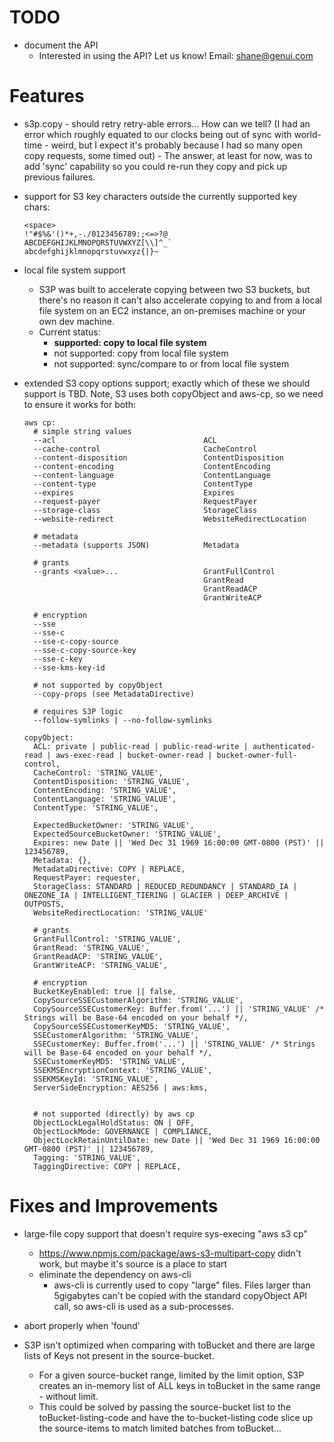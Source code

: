 # TODO

- document the API
  - Interested in using the API? Let us know! Email: shane@genui.com

# Features
- s3p.copy - should retry retry-able errors... How can we tell? (I had an error which roughly equated to our clocks being out of sync with world-time - weird, but I expect it's probably because I had so many open copy requests, some timed out) - The answer, at least for now, was to add 'sync' capability so you could re-run they copy and pick up previous failures.
- support for S3 key characters outside the currently supported key chars:
    ```
    <space>
    !"#$%&'()*+,-./0123456789:;<=>?@
    ABCDEFGHIJKLMNOPQRSTUVWXYZ[\\]^_`
    abcdefghijklmnopqrstuvwxyz{|}~
    ```
- local file system support
  - S3P was built to accelerate copying between two S3 buckets, but there's no reason it can't also accelerate copying to and from a local file system on an EC2 instance, an on-premises machine or your own dev machine.
  - Current status:
    - **supported: copy to local file system**
    - not supported: copy from local file system
    - not supported: sync/compare to or from local file system

- extended S3 copy options support; exactly which of these we should support is TBD. Note, S3 uses both copyObject and aws-cp, so we need to ensure it works for both:
    ```
    aws cp:
      # simple string values
      --acl                                 ACL
      --cache-control                       CacheControl
      --content-disposition                 ContentDisposition
      --content-encoding                    ContentEncoding
      --content-language                    ContentLanguage
      --content-type                        ContentType
      --expires                             Expires
      --request-payer                       RequestPayer
      --storage-class                       StorageClass
      --website-redirect                    WebsiteRedirectLocation

      # metadata
      --metadata (supports JSON)            Metadata

      # grants
      --grants <value>...                   GrantFullControl
                                            GrantRead
                                            GrantReadACP
                                            GrantWriteACP

      # encryption
      --sse
      --sse-c
      --sse-c-copy-source
      --sse-c-copy-source-key
      --sse-c-key
      --sse-kms-key-id

      # not supported by copyObject
      --copy-props (see MetadataDirective)

      # requires S3P logic
      --follow-symlinks | --no-follow-symlinks

    copyObject:
      ACL: private | public-read | public-read-write | authenticated-read | aws-exec-read | bucket-owner-read | bucket-owner-full-control,
      CacheControl: 'STRING_VALUE',
      ContentDisposition: 'STRING_VALUE',
      ContentEncoding: 'STRING_VALUE',
      ContentLanguage: 'STRING_VALUE',
      ContentType: 'STRING_VALUE',

      ExpectedBucketOwner: 'STRING_VALUE',
      ExpectedSourceBucketOwner: 'STRING_VALUE',
      Expires: new Date || 'Wed Dec 31 1969 16:00:00 GMT-0800 (PST)' || 123456789,
      Metadata: {},
      MetadataDirective: COPY | REPLACE,
      RequestPayer: requester,
      StorageClass: STANDARD | REDUCED_REDUNDANCY | STANDARD_IA | ONEZONE_IA | INTELLIGENT_TIERING | GLACIER | DEEP_ARCHIVE | OUTPOSTS,
      WebsiteRedirectLocation: 'STRING_VALUE'

      # grants
      GrantFullControl: 'STRING_VALUE',
      GrantRead: 'STRING_VALUE',
      GrantReadACP: 'STRING_VALUE',
      GrantWriteACP: 'STRING_VALUE',

      # encryption
      BucketKeyEnabled: true || false,
      CopySourceSSECustomerAlgorithm: 'STRING_VALUE',
      CopySourceSSECustomerKey: Buffer.from('...') || 'STRING_VALUE' /* Strings will be Base-64 encoded on your behalf */,
      CopySourceSSECustomerKeyMD5: 'STRING_VALUE',
      SSECustomerAlgorithm: 'STRING_VALUE',
      SSECustomerKey: Buffer.from('...') || 'STRING_VALUE' /* Strings will be Base-64 encoded on your behalf */,
      SSECustomerKeyMD5: 'STRING_VALUE',
      SSEKMSEncryptionContext: 'STRING_VALUE',
      SSEKMSKeyId: 'STRING_VALUE',
      ServerSideEncryption: AES256 | aws:kms,


      # not supported (directly) by aws cp
      ObjectLockLegalHoldStatus: ON | OFF,
      ObjectLockMode: GOVERNANCE | COMPLIANCE,
      ObjectLockRetainUntilDate: new Date || 'Wed Dec 31 1969 16:00:00 GMT-0800 (PST)' || 123456789,
      Tagging: 'STRING_VALUE',
      TaggingDirective: COPY | REPLACE,
    ```

# Fixes and Improvements
- large-file copy support that doesn't require sys-execing "aws s3 cp"
  - https://www.npmjs.com/package/aws-s3-multipart-copy didn't work, but maybe it's source is a place to start
  - eliminate the dependency on aws-cli
    - aws-cli is currently used to copy "large" files. Files larger than 5gigabytes can't be copied with the standard copyObject API call, so aws-cli is used as a sub-processes.

- abort properly when 'found'
- S3P isn't optimized when comparing with toBucket and there are large lists of Keys not present in the source-bucket.
  - For a given source-bucket range, limited by the limit option, S3P creates an in-memory list of ALL keys in toBucket in the same range - without limit.
  - This could be solved by passing the source-bucket list to the toBucket-listing-code and have the to-bucket-listing code slice up the source-items to match limited batches from toBucket...